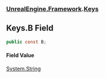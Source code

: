 ### [UnrealEngine.Framework](./UnrealEngine-Framework.md 'UnrealEngine.Framework').[Keys](./Keys.md 'UnrealEngine.Framework.Keys')
## Keys.B Field
  
```csharp
public const B;
```
#### Field Value
[System.String](https://docs.microsoft.com/en-us/dotnet/api/System.String 'System.String')  
